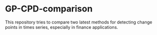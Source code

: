 # GP-CPD-comparison

This repository tries to compare two latest methods for detecting change points in times series, especially in finance applications.